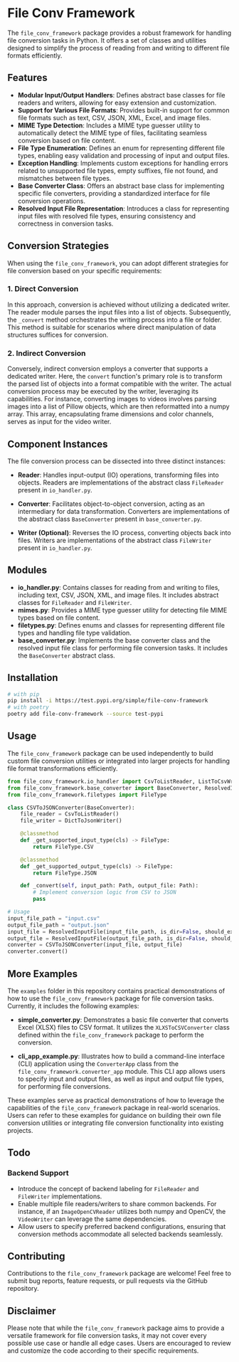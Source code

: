# File Conv Framework

The `file_conv_framework` package provides a robust framework for handling file conversion tasks in Python. It offers a set of classes and utilities designed to simplify the process of reading from and writing to different file formats efficiently.

## Features

- **Modular Input/Output Handlers**: Defines abstract base classes for file readers and writers, allowing for easy extension and customization.
- **Support for Various File Formats**: Provides built-in support for common file formats such as text, CSV, JSON, XML, Excel, and image files.
- **MIME Type Detection**: Includes a MIME type guesser utility to automatically detect the MIME type of files, facilitating seamless conversion based on file content.
- **File Type Enumeration**: Defines an enum for representing different file types, enabling easy validation and processing of input and output files.
- **Exception Handling**: Implements custom exceptions for handling errors related to unsupported file types, empty suffixes, file not found, and mismatches between file types.
- **Base Converter Class**: Offers an abstract base class for implementing specific file converters, providing a standardized interface for file conversion operations.
- **Resolved Input File Representation**: Introduces a class for representing input files with resolved file types, ensuring consistency and correctness in conversion tasks.

## Conversion Strategies

When using the `file_conv_framework`, you can adopt different strategies for file conversion based on your specific requirements:

### 1. Direct Conversion

In this approach, conversion is achieved without utilizing a dedicated writer. The reader module parses the input files into a list of objects. Subsequently, the `_convert` method orchestrates the writing process into a file or folder. This method is suitable for scenarios where direct manipulation of data structures suffices for conversion.

### 2. Indirect Conversion

Conversely, indirect conversion employs a converter that supports a dedicated writer. Here, the `convert` function's primary role is to transform the parsed list of objects into a format compatible with the writer. The actual conversion process may be executed by the writer, leveraging its capabilities. For instance, converting images to videos involves parsing images into a list of Pillow objects, which are then reformatted into a numpy array. This array, encapsulating frame dimensions and color channels, serves as input for the video writer.

## Component Instances

The file conversion process can be dissected into three distinct instances:

- **Reader**: Handles input-output (IO) operations, transforming files into objects. Readers are implementations of the abstract class `FileReader` present in `io_handler.py`.
  
- **Converter**: Facilitates object-to-object conversion, acting as an intermediary for data transformation. Converters are implementations of the abstract class `BaseConverter` present in `base_converter.py`.

- **Writer (Optional)**: Reverses the IO process, converting objects back into files. Writers are implementations of the abstract class `FileWriter` present in `io_handler.py`.

## Modules

- **io_handler.py**: Contains classes for reading from and writing to files, including text, CSV, JSON, XML, and image files. It includes abstract classes for `FileReader` and `FileWriter`.
- **mimes.py**: Provides a MIME type guesser utility for detecting file MIME types based on file content.
- **filetypes.py**: Defines enums and classes for representing different file types and handling file type validation.
- **base_converter.py**: Implements the base converter class and the resolved input file class for performing file conversion tasks. It includes the `BaseConverter` abstract class.

## Installation

```bash
# with pip
pip install -i https://test.pypi.org/simple/file-conv-framework
# with poetry
poetry add file-conv-framework --source test-pypi
```

## Usage

The `file_conv_framework` package can be used independently to build custom file conversion utilities or integrated into larger projects for handling file format transformations efficiently.

```python
from file_conv_framework.io_handler import CsvToListReader, ListToCsvWriter
from file_conv_framework.base_converter import BaseConverter, ResolvedInputFile
from file_conv_framework.filetypes import FileType

class CSVToJSONConverter(BaseConverter):
    file_reader = CsvToListReader()
    file_writer = DictToJsonWriter()

    @classmethod
    def _get_supported_input_type(cls) -> FileType:
        return FileType.CSV

    @classmethod
    def _get_supported_output_type(cls) -> FileType:
        return FileType.JSON

    def _convert(self, input_path: Path, output_file: Path):
        # Implement conversion logic from CSV to JSON
        pass

# Usage
input_file_path = "input.csv"
output_file_path = "output.json"
input_file = ResolvedInputFile(input_file_path, is_dir=False, should_exist=True)
output_file = ResolvedInputFile(output_file_path, is_dir=False, should_exist=False, add_suffix=True)
converter = CSVToJSONConverter(input_file, output_file)
converter.convert()
```

## More Examples

The `examples` folder in this repository contains practical demonstrations of how to use the `file_conv_framework` package for file conversion tasks. Currently, it includes the following examples:

- **simple_converter.py**: Demonstrates a basic file converter that converts Excel (XLSX) files to CSV format. It utilizes the `XLXSToCSVConverter` class defined within the `file_conv_framework` package to perform the conversion.

- **cli_app_example.py**: Illustrates how to build a command-line interface (CLI) application using the `ConverterApp` class from the `file_conv_framework.converter_app` module. This CLI app allows users to specify input and output files, as well as input and output file types, for performing file conversions.

These examples serve as practical demonstrations of how to leverage the capabilities of the `file_conv_framework` package in real-world scenarios. Users can refer to these examples for guidance on building their own file conversion utilities or integrating file conversion functionality into existing projects.

## Todo

### Backend Support

- Introduce the concept of backend labeling for `FileReader` and `FileWriter` implementations.
- Enable multiple file readers/writers to share common backends. For instance, if an `ImageOpenCVReader` utilizes both numpy and OpenCV, the `VideoWriter` can leverage the same dependencies.
- Allow users to specify preferred backend configurations, ensuring that conversion methods accommodate all selected backends seamlessly.

## Contributing

Contributions to the `file_conv_framework` package are welcome! Feel free to submit bug reports, feature requests, or pull requests via the GitHub repository.

## Disclaimer

Please note that while the `file_conv_framework` package aims to provide a versatile framework for file conversion tasks, it may not cover every possible use case or handle all edge cases. Users are encouraged to review and customize the code according to their specific requirements.
